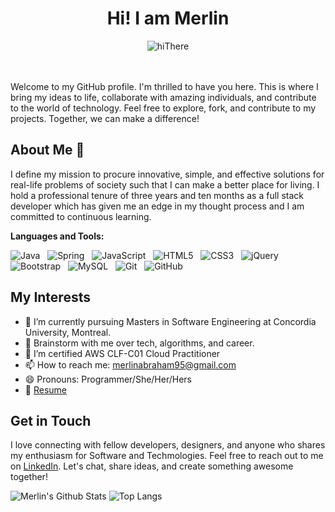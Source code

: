 <div align="center">

# Hi! I am Merlin

![hiThere](https://github.com/merlinabraham95/merlinabraham95/assets/85784587/a6d55b16-3d9c-44cb-8b29-2f8a8529d6df)
</div>

<br/><br/>
Welcome to my GitHub profile. I'm thrilled to have you here. This is where I bring my ideas to life, collaborate with amazing individuals, and contribute to the world of technology. Feel free to explore, fork, and contribute to my projects. Together, we can make a difference!

## About Me :rocket:

I define my mission to procure innovative, simple, and effective solutions for real-life problems of society such that I can make a better place for living. I hold a professional tenure of three years and ten months as a full stack developer which has given me an edge in my thought process and I am committed to continuous learning.

**Languages and Tools:** 

![Java](https://img.shields.io/badge/-Java-black?logo=java&style=social)&nbsp;&nbsp;
![Spring](https://img.shields.io/badge/-Spring%20Framework-black?logo=spring&style=social)&nbsp;&nbsp;
![JavaScript](https://img.shields.io/badge/-JavaScript-black?logo=javascript&style=social)&nbsp;&nbsp;
![HTML5](https://img.shields.io/badge/-HTML5-black?logo=html5&style=social)&nbsp;&nbsp;
![CSS3](https://img.shields.io/badge/-CSS3-black?logo=css3&style=social)&nbsp;&nbsp;
![jQuery](https://img.shields.io/badge/-jQuery-black?logo=jquery&style=social)&nbsp;&nbsp;
![Bootstrap](https://img.shields.io/badge/-Bootstrap-black?logo=bootstrap&style=social)&nbsp;&nbsp;
![MySQL](https://img.shields.io/badge/-MySQL-black?logo=mysql&style=social)&nbsp;&nbsp;
![Git](https://img.shields.io/badge/-Git-black?logo=git&style=social)&nbsp;&nbsp;
![GitHub](https://img.shields.io/badge/-GitHub-black?logo=github&style=social)&nbsp;&nbsp;

## My Interests

- 🔭 I’m currently pursuing Masters in Software Engineering at Concordia University, Montreal.
- 💬 Brainstorm with me over tech, algorithms, and career.
- 🌱 I’m certified AWS CLF-C01 Cloud Practitioner
- 📫 How to reach me: merlinabraham95@gmail.com
- 😄 Pronouns: Programmer/She/Her/Hers
- 📝 [Resume](https://github.com/merlinabraham95/merlinabraham95/files/12252067/Merlin_Mary_Abraham_Resume.pdf)

## Get in Touch

I love connecting with fellow developers, designers, and anyone who shares my enthusiasm for Software and Techmologies. Feel free to reach out to me on [LinkedIn](https://www.linkedin.com/in/merlinabraham95/). Let's chat, share ideas, and create something awesome together!

![Merlin's Github Stats](https://github-readme-stats.vercel.app/api?username=merlinabraham95&count_private=true&show_icons=true&include_all_commits=true)
![Top Langs](https://github-readme-stats.vercel.app/api/top-langs/?username=merlinabraham95&hide=TeX&layout=compact)
